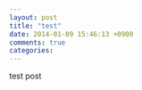 ```yaml
---
layout: post
title: "test"
date: 2014-01-09 15:46:13 +0900
comments: true
categories: 
---
```


test post

